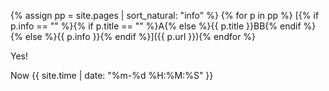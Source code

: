 {% assign pp = site.pages | sort_natural: "info" %}
{% for p in pp %} [{% if p.info == "" %}{% if p.title == "" %}A{% else %}{{ p.title }}BB{% endif %}{% else %}{{ p.info }}{% endif %}]({{ p.url }}){% endfor %}

Yes! 

Now {{ site.time | date: "%m-%d %H:%M:%S" }}
